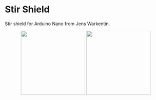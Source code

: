 # Stir Shield

Stir shield for Arduino Nano from Jens Warkentin.

<p align="center">
<img src="https://github.com/micworg/stir/blob/master/nanoshield/images/top.jpg" width=200>
<img src="https://github.com/micworg/stir/blob/master/nanoshield/images/bottom.jpg" width=200>
</p>


